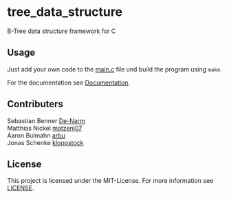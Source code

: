 # tree_data_structure
B-Tree data structure framework for C

## Usage

Just add your own code to the [main.c](/main.c) file und build the program using `make`.

For the documentation see [Documentation](/documentation/).

## Contributers

Sebastian Benner [De-Narm](https://github.com/De-Narm)<br>
Matthias Nickel [matzeni07](https://github.com/matzeni07) <br>
Aaron Bulmahn [arbu](https://github.com/arbu) <br>
Jonas Schenke [kloppstock](https://github.com/kloppstock)

## License

This project is licensed under the MIT-License. For more information see [LICENSE](/LICENSE).
